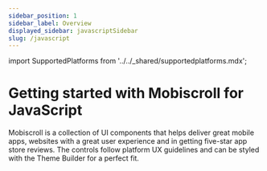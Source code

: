 ```yaml
---
sidebar_position: 1
sidebar_label: Overview
displayed_sidebar: javascriptSidebar
slug: /javascript
---
```


import SupportedPlatforms from '../../\_shared/supportedplatforms.mdx';

# Getting started with Mobiscroll for JavaScript

Mobiscroll is a collection of UI components that helps deliver great mobile apps, websites with a great user experience and in getting five-star app store reviews. The controls follow platform UX guidelines and can be styled with the Theme Builder for a perfect fit.

<SupportedPlatforms />
